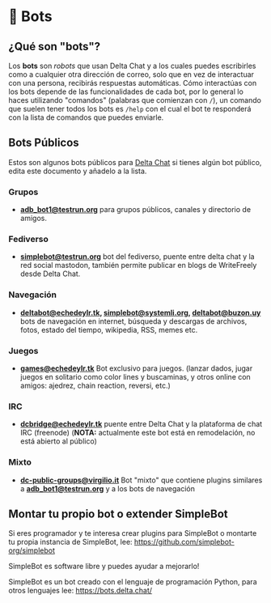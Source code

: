 # 🤖 Bots

## ¿Qué son "bots"?

Los **bots** son _robots_ que usan Delta Chat y a los cuales puedes escribirles como a cualquier otra dirección de correo, solo que en vez de interactuar con una
persona, recibirás respuestas automáticas. 
Cómo interactúas con los bots depende de las funcionalidades de cada bot, por lo general lo haces utilizando "comandos" (palabras que comienzan con `/`),
un comando que suelen tener todos los bots es `/help` con el cual el bot te responderá con la lista de comandos que puedes enviarle.

## Bots Públicos

Estos son algunos bots públicos para [Delta Chat](https://delta.chat) si tienes algún bot público, edita este documento y añadelo a la lista.

### Grupos

- **adb_bot1@testrun.org** para grupos públicos, canales y directorio de amigos.

### Fediverso

- **simplebot@testrun.org** bot del fediverso, puente entre delta chat y la red social mastodon, también permite publicar en blogs de WriteFreely desde Delta Chat.

### Navegación

- **deltabot@echedeylr.tk, simplebot@systemli.org, deltabot@buzon.uy** bots de navegación en internet, búsqueda y descargas de archivos, fotos, estado del tiempo, wikipedia, RSS, memes etc.

### Juegos

- **games@echedeylr.tk**
Bot exclusivo para juegos. (lanzar dados, jugar juegos en solitario como color lines y buscaminas, y otros online con amigos: ajedrez, chain reaction, reversi, etc.)

### IRC

- **dcbridge@echedeylr.tk**
puente entre Delta Chat y la plataforma de chat IRC (freenode) (**NOTA:** actualmente este bot está en remodelación, no está abierto al público)

### Mixto
- **dc-public-groups@virgilio.it**
Bot "mixto" que contiene plugins similares a **adb_bot1@testrun.org** y a los bots de navegación 

## Montar tu propio bot o extender SimpleBot

Si eres programador y te interesa crear plugins para SimpleBot o montarte tu propia instancia de SimpleBot, lee: https://github.com/simplebot-org/simplebot

SimpleBot es software libre y puedes ayudar a mejorarlo!

SimpleBot es un bot creado con el lenguaje de programación Python, para otros lenguajes lee: https://bots.delta.chat/

